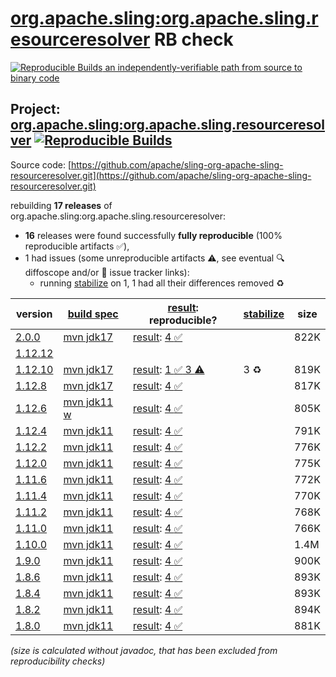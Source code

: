 [org.apache.sling:org.apache.sling.resourceresolver](https://central.sonatype.com/artifact/org.apache.sling/org.apache.sling.resourceresolver/versions) RB check
=======

[![Reproducible Builds](https://reproducible-builds.org/images/logos/rb.svg) an independently-verifiable path from source to binary code](https://reproducible-builds.org/)

## Project: [org.apache.sling:org.apache.sling.resourceresolver](https://central.sonatype.com/artifact/org.apache.sling/org.apache.sling.resourceresolver/versions) [![Reproducible Builds](https://img.shields.io/endpoint?url=https://raw.githubusercontent.com/jvm-repo-rebuild/reproducible-central/master/content/org/apache/sling/org.apache.sling.resourceresolver/badge.json)](https://github.com/jvm-repo-rebuild/reproducible-central/blob/master/content/org/apache/sling/org.apache.sling.resourceresolver/README.md)

Source code: [https://github.com/apache/sling-org-apache-sling-resourceresolver.git](https://github.com/apache/sling-org-apache-sling-resourceresolver.git)

rebuilding **17 releases** of org.apache.sling:org.apache.sling.resourceresolver:
- **16** releases were found successfully **fully reproducible** (100% reproducible artifacts :white_check_mark:),
- 1 had issues (some unreproducible artifacts :warning:, see eventual :mag: diffoscope and/or :memo: issue tracker links):
  - running [stabilize](doc/stabilize.md) on 1, 1 had all their differences removed :recycle:

| version | [build spec](/BUILDSPEC.md) | [result](https://reproducible-builds.org/docs/jvm/): reproducible? | [stabilize](https://github.com/google/oss-rebuild/blob/main/cmd/stabilize/README.md) | size |
| -- | --------- | ------ | ------ | -- |
| [2.0.0](https://central.sonatype.com/artifact/org.apache.sling/org.apache.sling.resourceresolver/2.0.0/pom) | [mvn jdk17](org.apache.sling.resourceresolver-2.0.0.buildspec) | [result](org.apache.sling.resourceresolver-2.0.0.buildinfo): [4 :white_check_mark: ](org.apache.sling.resourceresolver-2.0.0.buildcompare) | | 822K |
| [1.12.12](https://central.sonatype.com/artifact/org.apache.sling/org.apache.sling.resourceresolver/1.12.12/pom) | | | |
| [1.12.10](https://central.sonatype.com/artifact/org.apache.sling/org.apache.sling.resourceresolver/1.12.10/pom) | [mvn jdk17](org.apache.sling.resourceresolver-1.12.10.buildspec) | [result](org.apache.sling.resourceresolver-1.12.10.buildinfo): [1 :white_check_mark:  3 :warning:](org.apache.sling.resourceresolver-1.12.10.buildcompare) | 3 :recycle: | 819K |
| [1.12.8](https://central.sonatype.com/artifact/org.apache.sling/org.apache.sling.resourceresolver/1.12.8/pom) | [mvn jdk17](org.apache.sling.resourceresolver-1.12.8.buildspec) | [result](org.apache.sling.resourceresolver-1.12.8.buildinfo): [4 :white_check_mark: ](org.apache.sling.resourceresolver-1.12.8.buildcompare) | | 817K |
| [1.12.6](https://central.sonatype.com/artifact/org.apache.sling/org.apache.sling.resourceresolver/1.12.6/pom) | [mvn jdk11 w](org.apache.sling.resourceresolver-1.12.6.buildspec) | [result](org.apache.sling.resourceresolver-1.12.6.buildinfo): [4 :white_check_mark: ](org.apache.sling.resourceresolver-1.12.6.buildcompare) | | 805K |
| [1.12.4](https://central.sonatype.com/artifact/org.apache.sling/org.apache.sling.resourceresolver/1.12.4/pom) | [mvn jdk11](org.apache.sling.resourceresolver-1.12.4.buildspec) | [result](org.apache.sling.resourceresolver-1.12.4.buildinfo): [4 :white_check_mark: ](org.apache.sling.resourceresolver-1.12.4.buildcompare) | | 791K |
| [1.12.2](https://central.sonatype.com/artifact/org.apache.sling/org.apache.sling.resourceresolver/1.12.2/pom) | [mvn jdk11](org.apache.sling.resourceresolver-1.12.2.buildspec) | [result](org.apache.sling.resourceresolver-1.12.2.buildinfo): [4 :white_check_mark: ](org.apache.sling.resourceresolver-1.12.2.buildcompare) | | 776K |
| [1.12.0](https://central.sonatype.com/artifact/org.apache.sling/org.apache.sling.resourceresolver/1.12.0/pom) | [mvn jdk11](org.apache.sling.resourceresolver-1.12.0.buildspec) | [result](org.apache.sling.resourceresolver-1.12.0.buildinfo): [4 :white_check_mark: ](org.apache.sling.resourceresolver-1.12.0.buildcompare) | | 775K |
| [1.11.6](https://central.sonatype.com/artifact/org.apache.sling/org.apache.sling.resourceresolver/1.11.6/pom) | [mvn jdk11](org.apache.sling.resourceresolver-1.11.6.buildspec) | [result](org.apache.sling.resourceresolver-1.11.6.buildinfo): [4 :white_check_mark: ](org.apache.sling.resourceresolver-1.11.6.buildcompare) | | 772K |
| [1.11.4](https://central.sonatype.com/artifact/org.apache.sling/org.apache.sling.resourceresolver/1.11.4/pom) | [mvn jdk11](org.apache.sling.resourceresolver-1.11.4.buildspec) | [result](org.apache.sling.resourceresolver-1.11.4.buildinfo): [4 :white_check_mark: ](org.apache.sling.resourceresolver-1.11.4.buildcompare) | | 770K |
| [1.11.2](https://central.sonatype.com/artifact/org.apache.sling/org.apache.sling.resourceresolver/1.11.2/pom) | [mvn jdk11](org.apache.sling.resourceresolver-1.11.2.buildspec) | [result](org.apache.sling.resourceresolver-1.11.2.buildinfo): [4 :white_check_mark: ](org.apache.sling.resourceresolver-1.11.2.buildcompare) | | 768K |
| [1.11.0](https://central.sonatype.com/artifact/org.apache.sling/org.apache.sling.resourceresolver/1.11.0/pom) | [mvn jdk11](org.apache.sling.resourceresolver-1.11.0.buildspec) | [result](org.apache.sling.resourceresolver-1.11.0.buildinfo): [4 :white_check_mark: ](org.apache.sling.resourceresolver-1.11.0.buildcompare) | | 766K |
| [1.10.0](https://central.sonatype.com/artifact/org.apache.sling/org.apache.sling.resourceresolver/1.10.0/pom) | [mvn jdk11](org.apache.sling.resourceresolver-1.10.0.buildspec) | [result](org.apache.sling.resourceresolver-1.10.0.buildinfo): [4 :white_check_mark: ](org.apache.sling.resourceresolver-1.10.0.buildcompare) | | 1.4M |
| [1.9.0](https://central.sonatype.com/artifact/org.apache.sling/org.apache.sling.resourceresolver/1.9.0/pom) | [mvn jdk11](org.apache.sling.resourceresolver-1.9.0.buildspec) | [result](org.apache.sling.resourceresolver-1.9.0.buildinfo): [4 :white_check_mark: ](org.apache.sling.resourceresolver-1.9.0.buildcompare) | | 900K |
| [1.8.6](https://central.sonatype.com/artifact/org.apache.sling/org.apache.sling.resourceresolver/1.8.6/pom) | [mvn jdk11](org.apache.sling.resourceresolver-1.8.6.buildspec) | [result](org.apache.sling.resourceresolver-1.8.6.buildinfo): [4 :white_check_mark: ](org.apache.sling.resourceresolver-1.8.6.buildcompare) | | 893K |
| [1.8.4](https://central.sonatype.com/artifact/org.apache.sling/org.apache.sling.resourceresolver/1.8.4/pom) | [mvn jdk11](org.apache.sling.resourceresolver-1.8.4.buildspec) | [result](org.apache.sling.resourceresolver-1.8.4.buildinfo): [4 :white_check_mark: ](org.apache.sling.resourceresolver-1.8.4.buildcompare) | | 893K |
| [1.8.2](https://central.sonatype.com/artifact/org.apache.sling/org.apache.sling.resourceresolver/1.8.2/pom) | [mvn jdk11](org.apache.sling.resourceresolver-1.8.2.buildspec) | [result](org.apache.sling.resourceresolver-1.8.2.buildinfo): [4 :white_check_mark: ](org.apache.sling.resourceresolver-1.8.2.buildcompare) | | 894K |
| [1.8.0](https://central.sonatype.com/artifact/org.apache.sling/org.apache.sling.resourceresolver/1.8.0/pom) | [mvn jdk11](org.apache.sling.resourceresolver-1.8.0.buildspec) | [result](org.apache.sling.resourceresolver-1.8.0.buildinfo): [4 :white_check_mark: ](org.apache.sling.resourceresolver-1.8.0.buildcompare) | | 881K |

<i>(size is calculated without javadoc, that has been excluded from reproducibility checks)</i>
